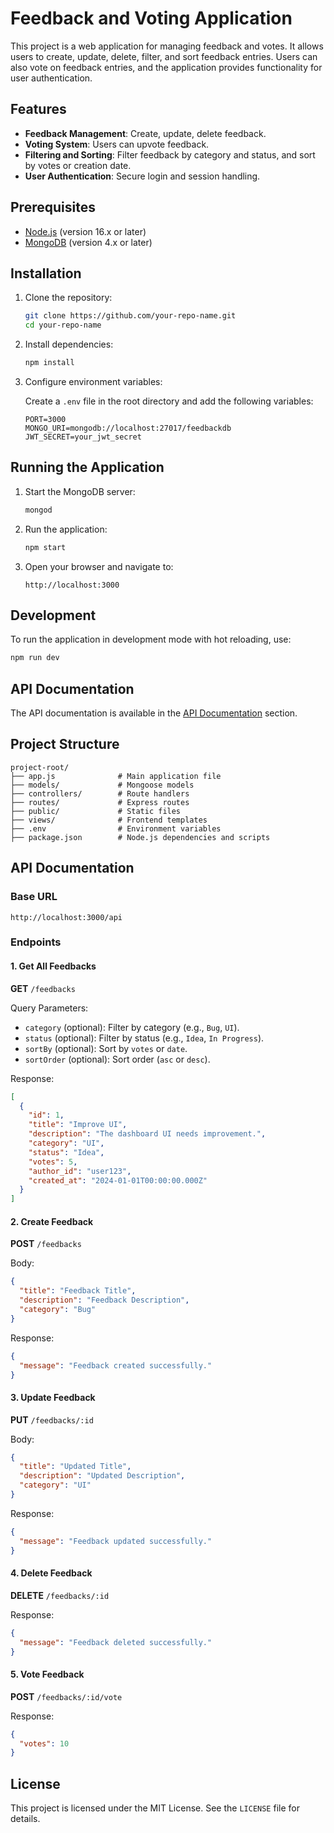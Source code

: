 # Feedback and Voting Application

This project is a web application for managing feedback and votes. It allows users to create, update, delete, filter, and sort feedback entries. Users can also vote on feedback entries, and the application provides functionality for user authentication.

## Features

- **Feedback Management**: Create, update, delete feedback.
- **Voting System**: Users can upvote feedback.
- **Filtering and Sorting**: Filter feedback by category and status, and sort by votes or creation date.
- **User Authentication**: Secure login and session handling.

## Prerequisites

- [Node.js](https://nodejs.org/) (version 16.x or later)
- [MongoDB](https://www.mongodb.com/) (version 4.x or later)

## Installation

1. Clone the repository:

   ```bash
   git clone https://github.com/your-repo-name.git
   cd your-repo-name
   ```

2. Install dependencies:

   ```bash
   npm install
   ```

3. Configure environment variables:

   Create a `.env` file in the root directory and add the following variables:

   ```env
   PORT=3000
   MONGO_URI=mongodb://localhost:27017/feedbackdb
   JWT_SECRET=your_jwt_secret
   ```

## Running the Application

1. Start the MongoDB server:

   ```bash
   mongod
   ```

2. Run the application:

   ```bash
   npm start
   ```

3. Open your browser and navigate to:

   ```
   http://localhost:3000
   ```

## Development

To run the application in development mode with hot reloading, use:

```bash
npm run dev
```

## API Documentation

The API documentation is available in the [API Documentation](#api-documentation) section.

## Project Structure

```
project-root/
├── app.js              # Main application file
├── models/             # Mongoose models
├── controllers/        # Route handlers
├── routes/             # Express routes
├── public/             # Static files
├── views/              # Frontend templates
├── .env                # Environment variables
├── package.json        # Node.js dependencies and scripts
```

## API Documentation

### Base URL

```
http://localhost:3000/api
```

### Endpoints

#### 1. Get All Feedbacks

**GET** `/feedbacks`

Query Parameters:

- `category` (optional): Filter by category (e.g., `Bug`, `UI`).
- `status` (optional): Filter by status (e.g., `Idea`, `In Progress`).
- `sortBy` (optional): Sort by `votes` or `date`.
- `sortOrder` (optional): Sort order (`asc` or `desc`).

Response:

```json
[
  {
    "id": 1,
    "title": "Improve UI",
    "description": "The dashboard UI needs improvement.",
    "category": "UI",
    "status": "Idea",
    "votes": 5,
    "author_id": "user123",
    "created_at": "2024-01-01T00:00:00.000Z"
  }
]
```

#### 2. Create Feedback

**POST** `/feedbacks`

Body:

```json
{
  "title": "Feedback Title",
  "description": "Feedback Description",
  "category": "Bug"
}
```

Response:

```json
{
  "message": "Feedback created successfully."
}
```

#### 3. Update Feedback

**PUT** `/feedbacks/:id`

Body:

```json
{
  "title": "Updated Title",
  "description": "Updated Description",
  "category": "UI"
}
```

Response:

```json
{
  "message": "Feedback updated successfully."
}
```

#### 4. Delete Feedback

**DELETE** `/feedbacks/:id`

Response:

```json
{
  "message": "Feedback deleted successfully."
}
```

#### 5. Vote Feedback

**POST** `/feedbacks/:id/vote`

Response:

```json
{
  "votes": 10
}
```

## License

This project is licensed under the MIT License. See the `LICENSE` file for details.

